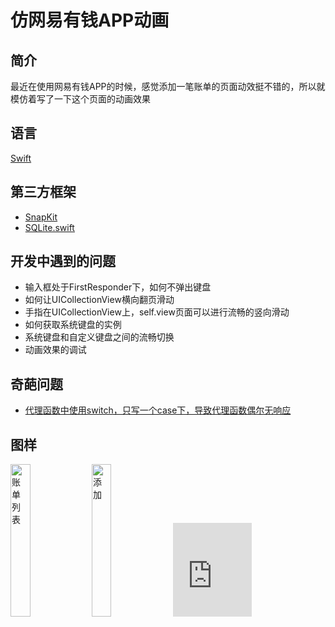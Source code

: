 # 仿网易有钱APP动画

## 简介
最近在使用网易有钱APP的时候，感觉添加一笔账单的页面动效挺不错的，所以就模仿着写了一下这个页面的动画效果

## 语言
[Swift](http://www.swift51.com/swift4.0/)
## 第三方框架
* [SnapKit](https://github.com/SnapKit/SnapKit)
* [SQLite.swift](https://github.com/stephencelis/SQLite.swift)

## 开发中遇到的问题
* 输入框处于FirstResponder下，如何不弹出键盘
* 如何让UICollectionView横向翻页滑动
* 手指在UICollectionView上，self.view页面可以进行流畅的竖向滑动
* 如何获取系统键盘的实例
* 系统键盘和自定义键盘之间的流畅切换
* 动画效果的调试

## 奇葩问题
* [代理函数中使用switch，只写一个case下，导致代理函数偶尔无响应](https://www.jianshu.com/p/cde8150f4b2a)

## 图样

<div>
  <img style="float:left margin:20" 
       src = "https://github.com/fortitude1990/tally/blob/master/images/WechatIMG6.jpeg" 
       width = "25%" 
       alt = "账单列表"/>
 <img style="float:left margin:20" 
      src = "https://github.com/fortitude1990/tally/blob/master/images/WechatIMG7.jpeg" 
      width = "25%" 
      alt = "添加"/>
 <iframe 
    style="float:left margin:20"
    width=25% 
    src="http://player.youku.com/embed/XMzMxMjE0MjY4NA==" 
    frameborder=0 
    allowfullscreen/> 
</div>

## 关于作者

* Auth  : zhijing.li 
* Email : lizhijing1209@163.com 
* QQ    : 2631578708 




